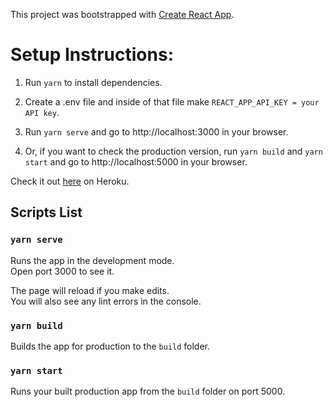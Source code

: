 This project was bootstrapped with [Create React App](https://github.com/facebook/create-react-app).

# Setup Instructions:

1. Run `yarn` to install dependencies.

2. Create a .env file and inside of that file make `REACT_APP_API_KEY = your API key`.

3. Run `yarn serve` and go to http://localhost:3000 in your browser.

4. Or, if you want to check the production version, run `yarn build` and `yarn start` and go to http://localhost:5000 in your browser.

Check it out [here](https://movie-widget.herokuapp.com/) on Heroku.

## Scripts List

### `yarn serve`

Runs the app in the development mode.<br />
Open port 3000 to see it.

The page will reload if you make edits.<br />
You will also see any lint errors in the console.

### `yarn build`

Builds the app for production to the `build` folder.<br />

### `yarn start`

Runs your built production app from the `build` folder on port 5000.
